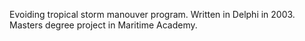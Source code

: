Evoiding tropical storm manouver program. Written in Delphi in 2003. Masters degree project in Maritime Academy.
